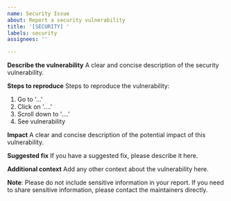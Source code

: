 ```yaml
---
name: Security Issue
about: Report a security vulnerability
title: '[SECURITY] '
labels: security
assignees: ''

---
```


**Describe the vulnerability**
A clear and concise description of the security vulnerability.

**Steps to reproduce**
Steps to reproduce the vulnerability:
1. Go to '...'
2. Click on '....'
3. Scroll down to '....'
4. See vulnerability

**Impact**
A clear and concise description of the potential impact of this vulnerability.

**Suggested fix**
If you have a suggested fix, please describe it here.

**Additional context**
Add any other context about the vulnerability here.

**Note**: Please do not include sensitive information in your report. If you need to share sensitive information, please contact the maintainers directly.
